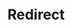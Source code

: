 ﻿---
layout: src/layouts/Redirect.astro
title: Redirect
redirect: https://octopus.com/docs/deployments/custom-scripts/debugging-powershell-scripts/index
pubDate:  2023-01-01
navSearch: false
navSitemap: false
navMenu: false
---
